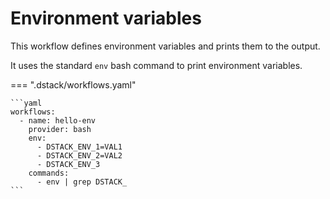 # Environment variables

This workflow defines environment variables and prints them to the output. 

It uses the standard `env` bash command to print environment variables. 

=== ".dstack/workflows.yaml"

    ```yaml
    workflows:
      - name: hello-env
        provider: bash
        env:
          - DSTACK_ENV_1=VAL1
          - DSTACK_ENV_2=VAL2
          - DSTACK_ENV_3
        commands:
          - env | grep DSTACK_
    ```